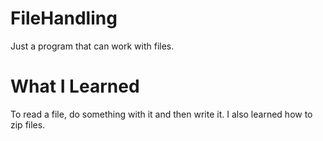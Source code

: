 # FileHandling
Just a program that can work with files.

# What I Learned
To read a file, do something with it and then write it.
I also learned how to zip files.
